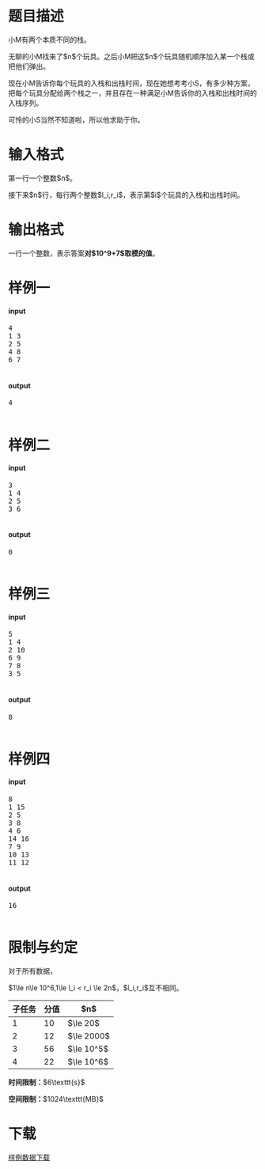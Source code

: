 # 题目描述

<p>小M有两个本质不同的栈。</p>
<p>无聊的小M找来了$n$个玩具。之后小M把这$n$个玩具随机顺序加入某一个栈或把他们弹出。</p>
<p>现在小M告诉你每个玩具的入栈和出栈时间，现在她想考考小S，有多少种方案，把每个玩具分配给两个栈之一，并且存在一种满足小M告诉你的入栈和出栈时间的入栈序列。</p>
<p>可怜的小S当然不知道啦，所以他求助于你。</p>

# 输入格式


<p>第一行一个整数$n$。</p>
<p>接下来$n$行，每行两个整数$l_i,r_i$，表示第$i$个玩具的入栈和出栈时间。</p>

# 输出格式


<p>一行一个整数，表示答案<strong>对$10^9+7$取模的值</strong>。</p>

# 样例一


<h4>input</h4>
<pre>4
1 3
2 5
4 8
6 7

</pre>

<h4>output</h4>
<pre>4

</pre>


# 样例二


<h4>input</h4>
<pre>3
1 4
2 5
3 6

</pre>

<h4>output</h4>
<pre>0

</pre>



# 样例三


<h4>input</h4>
<pre>5
1 4
2 10
6 9
7 8
3 5

</pre>

<h4>output</h4>
<pre>8

</pre>




# 样例四


<h4>input</h4>
<pre>8
1 15
2 5
3 8
4 6
14 16
7 9
10 13
11 12

</pre>

<h4>output</h4>
<pre>16

</pre>



# 限制与约定


<p>对于所有数据，</p>
<p>$1\le n\le 10^6,1\le l_i &lt; r_i \le 2n$，$l_i,r_i$互不相同。</p>
<div class="table-responsive">
 <table class="table table-bordered table-text-center table-vertical-middle"><thead><tr><th>子任务</th>
    <th>分值</th>
    <th>$n$</th>
   </tr></thead><tbody><tr><td>1</td>
    <td>10</td>
    <td>$\le 20$</td>
   </tr><tr><td>2</td>
    <td>12</td>
    <td>$\le 2000$</td>
   </tr><tr><td>3</td>
    <td>56</td>
    <td>$\le 10^5$</td>
   </tr><tr><td>4</td>
    <td>22</td>
    <td>$\le 10^6$</td>
   </tr></tbody></table></div>

<p><strong>时间限制：</strong>$6\texttt{s}$</p>
<p><strong>空间限制：</strong>$1024\texttt{MB}$</p>

# 下载


<p><a href="/download.php?type=problem&amp;id=356">样例数据下载</a></p>
